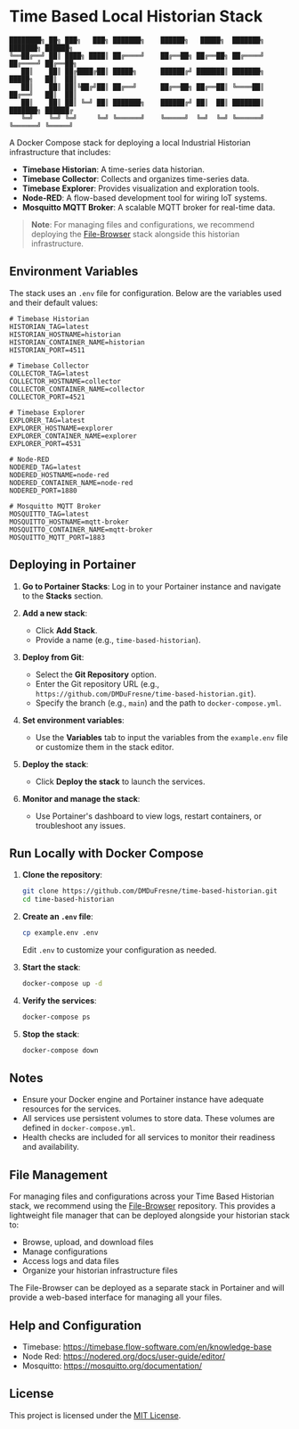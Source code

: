 # Time Based Local Historian Stack

```plaintext
████████╗ ██╗ ███╗   ███╗ ███████╗    ██████╗   █████╗  ███████╗ ███████╗ ██████╗ 
╚══██╔══╝ ██║ ████╗ ████║ ██╔════╝    ██╔══██╗ ██╔══██╗ ██╔════╝ ██╔════╝ ██╔══██╗
   ██║    ██║ ██╔████╔██║ █████╗      ██████╔╝ ███████║ ███████╗ █████╗   ██║  ██║
   ██║    ██║ ██║╚██╔╝██║ ██╔══╝      ██╔══██╗ ██╔══██║ ╚════██║ ██╔══╝   ██║  ██║
   ██║    ██║ ██║ ╚═╝ ██║ ███████╗    ██████╔╝ ██║  ██║ ███████║ ███████╗ ██████╔
   ╚═╝    ╚═╝ ╚═╝     ╚═╝ ╚══════╝    ╚═════╝  ╚═╝  ╚═╝ ╚══════╝ ╚══════╝ ╚═════╝ 
```

A Docker Compose stack for deploying a local Industrial Historian infrastructure that includes:

- **Timebase Historian**: A time-series data historian.
- **Timebase Collector**: Collects and organizes time-series data.
- **Timebase Explorer**: Provides visualization and exploration tools.
- **Node-RED**: A flow-based development tool for wiring IoT systems.
- **Mosquitto MQTT Broker**: A scalable MQTT broker for real-time data.

> **Note**: For managing files and configurations, we recommend deploying the [File-Browser](https://github.com/DMDuFresne/File-Browser) stack alongside this historian infrastructure.

## Environment Variables

The stack uses an `.env` file for configuration. Below are the variables used and their default values:

```plaintext
# Timebase Historian
HISTORIAN_TAG=latest
HISTORIAN_HOSTNAME=historian
HISTORIAN_CONTAINER_NAME=historian
HISTORIAN_PORT=4511
```

```plaintext
# Timebase Collector
COLLECTOR_TAG=latest
COLLECTOR_HOSTNAME=collector
COLLECTOR_CONTAINER_NAME=collector
COLLECTOR_PORT=4521
```

```plaintext
# Timebase Explorer
EXPLORER_TAG=latest
EXPLORER_HOSTNAME=explorer
EXPLORER_CONTAINER_NAME=explorer
EXPLORER_PORT=4531
```

```plaintext
# Node-RED
NODERED_TAG=latest
NODERED_HOSTNAME=node-red
NODERED_CONTAINER_NAME=node-red
NODERED_PORT=1880
```

```plaintext
# Mosquitto MQTT Broker
MOSQUITTO_TAG=latest
MOSQUITTO_HOSTNAME=mqtt-broker
MOSQUITTO_CONTAINER_NAME=mqtt-broker
MOSQUITTO_MQTT_PORT=1883
```

## Deploying in Portainer

1. **Go to Portainer Stacks**:
   Log in to your Portainer instance and navigate to the **Stacks** section.

2. **Add a new stack**:
   - Click **Add Stack**.
   - Provide a name (e.g., `time-based-historian`).

3. **Deploy from Git**:
   - Select the **Git Repository** option.
   - Enter the Git repository URL (e.g., `https://github.com/DMDuFresne/time-based-historian.git`).
   - Specify the branch (e.g., `main`) and the path to `docker-compose.yml`.

4. **Set environment variables**:
   - Use the **Variables** tab to input the variables from the `example.env` file or customize them in the stack editor.

5. **Deploy the stack**:
   - Click **Deploy the stack** to launch the services.

6. **Monitor and manage the stack**:
   - Use Portainer's dashboard to view logs, restart containers, or troubleshoot any issues.

## Run Locally with Docker Compose

1. **Clone the repository**:

   ```bash
   git clone https://github.com/DMDuFresne/time-based-historian.git
   cd time-based-historian
   ```

2. **Create an `.env` file**:

   ```bash
   cp example.env .env
   ```

   Edit `.env` to customize your configuration as needed.

3. **Start the stack**:

   ```bash
   docker-compose up -d
   ```

4. **Verify the services**:

   ```bash
   docker-compose ps
   ```

5. **Stop the stack**:

   ```bash
   docker-compose down
   ```

## Notes

- Ensure your Docker engine and Portainer instance have adequate resources for the services.
- All services use persistent volumes to store data. These volumes are defined in `docker-compose.yml`.
- Health checks are included for all services to monitor their readiness and availability.

## File Management

For managing files and configurations across your Time Based Historian stack, we recommend using the [File-Browser](https://github.com/DMDuFresne/File-Browser) repository. This provides a lightweight file manager that can be deployed alongside your historian stack to:

- Browse, upload, and download files
- Manage configurations
- Access logs and data files
- Organize your historian infrastructure files

The File-Browser can be deployed as a separate stack in Portainer and will provide a web-based interface for managing all your files.

## Help and Configuration

- Timebase: <https://timebase.flow-software.com/en/knowledge-base>
- Node Red: <https://nodered.org/docs/user-guide/editor/>
- Mosquitto: <https://mosquitto.org/documentation/>

## License

This project is licensed under the [MIT License](LICENSE).

